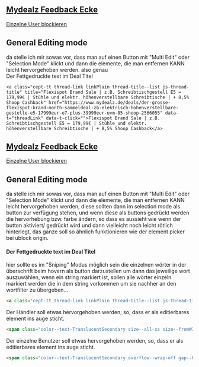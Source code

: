 ## [Mydealz Feedback Ecke](https://www.mydealz.de/feedback)
[Einzelne User blockieren](https://www.mydealz.de/feedback/einzelne-user-blockieren-2500450)  



  ## General Editing mode  
da stelle ich mir sowas vor, dass man auf einen Button mit "Multi Edit" oder "Selection Mode" klickt und dann die elemente, die man entfernen KANN leicht hervorgehoben werden.
also genau  
Der Fettgedruckte text im Deal Titel  
```
<a class="cept-tt thread-link linkPlain thread-title--list js-thread-title" title="Flexispot Brand Sale | z.B. Schreibtischgestell E5 = 179,99€ | Stühle und elektr. höhenverstellbare Schreibtische | + 8,5% Shoop Cashback" href="https://www.mydealz.de/deals/der-grosse-flexispot-brand-month-sammeldeal-zb-elektrisch-hohenverstellbare-gestelle-e5-17999eur-e7-plus-39999eur-uvm-85-shoop-2566055" data-t="threadLink" data-t-click="">Flexispot Brand Sale | z.B. Schreibtischgestell E5 = 179,99€ | Stühle und elektr. höhenverstellbare Schreibtische | + 8,5% Shoop Cashback</a>
```
## [Mydealz Feedback Ecke](https://www.mydealz.de/feedback)
[Einzelne User blockieren](https://www.mydealz.de/feedback/einzelne-user-blockieren-2500450)  



  ## General Editing mode  
da stelle ich mir sowas vor, dass man auf einen Button mit "Multi Edit" oder "Selection Mode" klickt und dann die elemente, die man entfernen KANN leicht hervorgehoben werden, diese sollten dann im selection mode als button zur verfügung stehen, und wenn diese als buttons gedrückt werden die hervorhebung bzw. farbe ändern, so dass es aussieht wie wenn der button aktiviert/ gedrückt wird und dann vielleicht noch leicht rötlich hinterlegt, das ganze soll so ähnlich funktionieren wie der element picker bei ublock origin.
  


#### Der Fettgedruckte text im Deal Titel
hier sollte es im "Sniping" Modus möglich sein die einzelnen wörter in der überschrift beim hovern als button darzustellen um dann das jeweilige wort auszuwählen, wenn ein string markiert ist, sollen alle wörter einzeln markiert werden die in dem string vorkommen um sie nachher an den wortfilter zu übergeben...
``` html
<a class="cept-tt thread-link linkPlain thread-title--list js-thread-title" title="Flexispot Brand Sale | z.B. Schreibtischgestell E5 = 179,99€ | Stühle und elektr. höhenverstellbare Schreibtische | + 8,5% Shoop Cashback" href="https://www.mydealz.de/deals/der-grosse-flexispot-brand-month-sammeldeal-zb-elektrisch-hohenverstellbare-gestelle-e5-17999eur-e7-plus-39999eur-uvm-85-shoop-2566055" data-t="threadLink" data-t-click="">Flexispot Brand Sale | z.B. Schreibtischgestell E5 = 179,99€ | Stühle und elektr. höhenverstellbare Schreibtische | + 8,5% Shoop Cashback</a>
```  
  
Der Händler soll etwas hervorgehoben werden, so, dass er als editierbares element ins auge sticht.
``` html
<span class="color--text-TranslucentSecondary size--all-xs size--fromW3-s overflow--wrap-off overflow--ellipsis"> Verfügbar bei <a href="/search/deals?merchant-id=12021" class="text--b color--text-AccentBrand overflow--wrap-off link  color--text-NeutralPrimary" data-t-click="" data-t="merchantLink"> FlexiSpot </a></span>
``` 
Der einzelne Benutzer soll etwas hervorgehoben werden, so, dass er als editierbares element ins auge sticht.
``` html
<span class="color--text-TranslucentSecondary overflow--wrap-off gap--h-1 flex boxAlign-ai--all-c"><img src="https://static.mydealz.de/users/raw/default/2648675_15/fi/60x60/qt/45/2648675_15.jpg" srcset="https://static.mydealz.de/users/raw/default/2648675_15/fi/96x96/qt/45/2648675_15.jpg 2x" alt="Acuario's Profilbild" class="size--all-s size--fromW3-m avatar--type-xs img img--type-entity img--square-s"><span class="overflow--ellipsis size--all-xs size--fromW3-s"> Veröffentlicht von Acuario </span><svg width="14" height="14" class="size--all-xs color--graphic-TranslucentTertiary icon icon--verified"><use xlink:href="/assets/img/ico_03e08.svg#verified"></use></svg></span>
``` 

